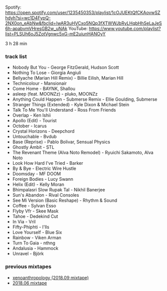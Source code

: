 Spotify: https://open.spotify.com/user/1235450353/playlist/1cOJUEKtQfCKAovwSZhdyh?si=wc1D4FypQ-2NX0on_eAbNw&fbclid=IwAR3uHVCxo5NQp3fXTWWJbRyLHqbHhSeLaJeS6h-apabvmVHresGB2w_uNAk
YouTube: https://www.youtube.com/playlist?list=PLSUh6oJ5ZotVgnwc5xG-mE2uiunHANOyY

3 h 28 min

### track list

- Nobody But You - George FitzGerald, Hudson Scott
- Nothing To Lose - Giorgia Angiuli
- Bellyache (Marian Hill Remix) - Billie Eilish, Marian Hill
- Technicolour - Mansionair
- Come Home - BAYNK, Shallou
- asleep (feat. MOONZz) - pluko, MOONZz
- Anything Could Happen - Submerse Remix - Ellie Goulding, Submerse
- Stranger Things (Extended) - Kyle Dixon & Michael Stein
- Talk To Me You'll Understand - Ross From Friends
- Overlap - Ken Ishii
- Apollo (Edit) - Tourist
- October - Icarus
- Crystal Horizons - Deepchord
- Untouchable - Bvdub
- Base (Reprise) - Pablo Bolivar, Sensual Physics
- Ghostly Ambit - STL
- The Revenant Theme (Alva Noto Remodel) - Ryuichi Sakamoto, Alva Noto
- Look How Hard I've Tried - Barker
- By & Bye - Electric Wire Hustle
- Doomsday - MF DOOM
- Foreign Bodies - Lucy Swann
- Helix (Edit) - Kelly Moran
- Bhimpalasri Slow Rupak Tal - Nikhil Banerjee
- Sun's Abandon - Rival Consoles
- See Mi Version (Basic Reshape) - Rhythm & Sound
- Coffee - Sylvan Esso
- Flyby Vfr - Skee Mask
- Tahoe - Dedekind Cut
- In Via - Vril
- Fifty-Phiphti - I'lls
- Love Yourself - Blue Six
- Rainbow - Viken Arman
- Turn To Gaia - nthng
- Andalusia - Hammock
- Unravel - Björk

### previous mixtapes

- [xenoanthropology (2018.09 mixtape)](http://eed3si9n.com/2018.09-mixtape)
- [2018.06 mixtape](http://eed3si9n.com/2018.06-mixtape)
